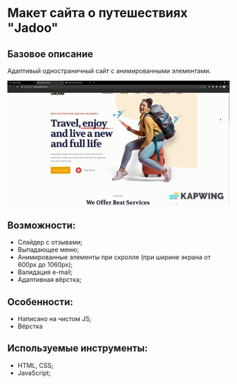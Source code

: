 # Макет сайта о путешествиях "Jadoo"
## Базовое описание
Адаптивый одностраничный сайт с анимированными элементами.

<a href="http://jadoo.andrey-kor.ru/">
    <img 
        src="./readmeSrc/jadoo.gif"
        alt="Демонстрация работы"
    />
</a>

## Возможности:
- Слайдер с отзывами;
- Выпадающее меню;
- Анимированные элементы при скролле (при ширине экрана от 600px до 1060px);
- Валидация e-mail;
- Адаптивная вёрстка;

## Особенности:
- Написано на чистом JS;
- Вёрстка

## Используемые инструменты:
- HTML, CSS;
- JavaScript;